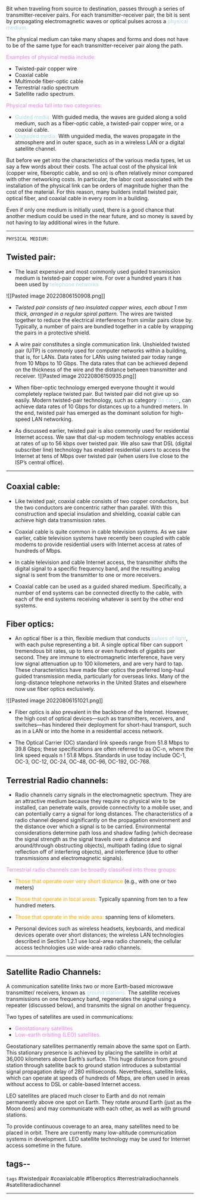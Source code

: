 Bit when traveling from source to destination, passes through a series of transmitter-receiver pairs. For each transmitter-receiver pair, the bit is sent by propagating electromagnetic waves or optical pulses across a <font style="color:lightblue">physical medium.</font> 

The physical medium can take many shapes and forms and does not have to be of the same type for each transmitter-receiver pair along the path. 

<font style="color:violet">Examples of physical media include:</font>
- Twisted-pair copper wire 
- Coaxial cable
- Multimode fiber-optic cable
- Terrestrial radio spectrum
- Satellite radio spectrum. 

<font style="color:violet">Physical media fall into two categories: </font>
- <font style="color:lightblue">Guided media:</font> With guided media, the waves are guided along a solid medium, such as a fiber-optic cable, a twisted-pair copper wire, or a coaxial cable. 
- <font style="color:lightblue">Unguided media:</font> With unguided media, the waves propagate in the atmosphere and in outer space, such as in a wireless LAN or a digital satellite channel.

But before we get into the characteristics of the various media types, let us say a few words about their costs. The actual cost of the physical link (copper wire, fiberoptic cable, and so on) is often relatively minor compared with other networking costs. In particular, the labor cost associated with the installation of the physical link can be orders of magnitude higher than the cost of the material. For this reason, many builders install twisted pair, optical fiber, and coaxial cable in every room in a building.

Even if only one medium is initially used, there is a good chance that another
medium could be used in the near future, and so money is saved by not having to lay additional wires in the future.

---

`PHYSICAL MEDIUM:`


Twisted pair: 
--


- The least expensive and most commonly used guided transmission medium is twisted-pair copper wire. For over a hundred years it has been used by <font style="color:lightblue"> telephone networks</font>

![[Pasted image 20220806150908.png]]

- *Twisted pair consists of two insulated copper wires, each about 1 mm
  thick, arranged in a regular spiral pattern.* The wires are twisted together to reduce the electrical interference from similar pairs close by. Typically, a number of pairs are bundled together in a cable by wrapping the pairs in a protective shield. 

- A wire pair constitutes a single communication link. Unshielded twisted pair (UTP) is commonly used for computer networks within a building, that is, for LANs. Data rates for LANs using twisted pair today range from 10 Mbps to 10 Gbps. The data rates that can be achieved depend on the thickness of the wire and the distance between transmitter and receiver.
![[Pasted image 20220806150935.png]]
- When fiber-optic technology emerged everyone thought it  would completely replace twisted pair. But twisted pair did not give up so easily. Modern twisted-pair technology, such as category <font style="color:lightblue">6a cable</font>, can achieve data rates of 10 Gbps for distances up to a hundred meters.  In the end, twisted pair has emerged as the dominant solution for high-speed LAN networking.
- As discussed earlier, twisted pair is also commonly used for residential Internet access. We saw that dial-up modem technology enables access at rates of up to 56 kbps over twisted pair. We also saw that DSL (digital subscriber line) technology has enabled residential users to access the Internet at tens of Mbps over twisted pair (when users live close to the ISP’s central office).
 ---
Coaxial cable:
--

- Like twisted pair, coaxial cable consists of two copper conductors, but the two conductors are concentric rather than parallel. With this construction and special insulation and shielding, coaxial cable can achieve high data transmission rates. 

- Coaxial cable is quite common in cable television systems. As we saw earlier, cable television systems have recently been coupled with cable modems to provide residential users with Internet access at rates of hundreds of Mbps. 

- In cable television and cable Internet access, the transmitter shifts the digital signal to a specific frequency band, and the resulting analog signal is sent from the transmitter to one or more receivers.

- Coaxial cable can be used as a guided shared medium. Specifically, a number of end systems can be connected directly to the cable, with each of the end systems receiving whatever is sent by the other end systems.

Fiber optics:
--

- An optical fiber is a thin, flexible medium that conducts <font style="color:lightblue">pulses of light</font>, with each pulse representing a bit. A single optical fiber can support tremendous bit rates, up to tens or even hundreds of gigabits per second. They are immune to electromagnetic interference, have very low signal attenuation up to 100 kilometers, and are very hard to tap. These characteristics have made fiber optics the preferred long-haul guided transmission media, particularly for overseas links. Many of the long-distance telephone networks in the United States and elsewhere now use fiber optics exclusively.

![[Pasted image 20220806151021.png]]

- Fiber optics is also prevalent in the backbone of the Internet. However, the high cost of optical devices—such as transmitters, receivers, and switches—has hindered their deployment for short-haul transport, such as in a LAN or into the home in a residential access network. 

- The Optical Carrier (OC) standard link speeds range from 51.8 Mbps to 39.8 Gbps; these specifications are often referred to as OC-n, where the link speed equals n ! 51.8 Mbps. Standards in use today include OC-1, OC-3, OC-12, OC-24, OC-48, OC-96, OC-192, OC-768.




Terrestrial Radio channels:
--
- Radio channels carry signals in the electromagnetic spectrum. They are an attractive medium because they require no physical wire to be installed, can penetrate walls, provide connectivity to a mobile user, and can potentially carry a signal for long distances. The characteristics of a radio channel depend significantly on the propagation environment and the distance over which a signal is to be carried. Environmental considerations determine path loss and shadow fading (which decrease the signal strength as the signal travels over a distance and around/through obstructing objects), multipath fading (due to signal reflection off of interfering objects), and interference (due to other transmissions and electromagnetic signals).

<font style="color:violet">Terrestrial radio channels can be broadly classified into three groups: </font>

- <font style="color:orange">Those that operate over very short distance</font> (e.g., with one or two meters)
- <font style="color:orange">Those that operate in local areas:</font>  Typically spanning from ten to a few hundred meters.
- <font style="color:orange">Those that operate in the wide area:</font> spanning tens of kilometers. 

- Personal devices such as wireless headsets, keyboards, and medical devices operate over short distances; the wireless LAN technologies described in Section 1.2.1 use local-area radio channels; the cellular access technologies use wide-area radio channels. 

---


Satellite Radio Channels:
--
A communication satellite links two or more Earth-based microwave transmitter/ receivers, known as <font style="color:lightblue">ground stations.</font> The satellite receives transmissions on one frequency band, regenerates the signal using a repeater (discussed below), and transmits the signal on another frequency. 

Two types of satellites are used in communications: 
- <font style="color:VIOLET">Geostationary satellites </font>
- <font style="color:VIOLET">Low-earth orbiting (LEO) satellites.</font>

Geostationary satellites permanently remain above the same spot on Earth.
This stationary presence is achieved by placing the satellite in orbit at 36,000 kilometers above Earth’s surface. This huge distance from ground station through satellite back to ground station introduces a substantial signal propagation delay of 280 milliseconds. Nevertheless, satellite links, which can operate at speeds of hundreds of Mbps, are often used in areas without access to DSL or cable-based Internet access.

LEO satellites are placed much closer to Earth and do not remain permanently above one spot on Earth. They rotate around Earth (just as the Moon does) and may communicate with each other, as well as with ground stations. 

To provide continuous coverage to an area, many satellites need to be placed in orbit. There are currently many low-altitude communication systems in development. LEO satellite technology may be used for Internet access sometime in the future.

tags--
---






`tags`
#twistedpair
#coaxialcable
#fiberoptics
#terrestrialradiochannels
#satelliteradiochannel

---